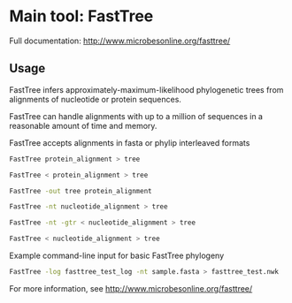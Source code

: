 # Main tool: FastTree

Full documentation: http://www.microbesonline.org/fasttree/

## Usage

FastTree infers approximately-maximum-likelihood phylogenetic trees from alignments of nucleotide or protein sequences. 

FastTree can handle alignments with up to a million of sequences in a reasonable amount of time and memory. 

FastTree accepts alignments in fasta or phylip interleaved formats

```bash
FastTree protein_alignment > tree

FastTree < protein_alignment > tree

FastTree -out tree protein_alignment

FastTree -nt nucleotide_alignment > tree

FastTree -nt -gtr < nucleotide_alignment > tree

FastTree < nucleotide_alignment > tree
```

Example command-line input for basic FastTree phylogeny

```bash
FastTree -log fasttree_test_log -nt sample.fasta > fasttree_test.nwk
```
  
For more information, see http://www.microbesonline.org/fasttree/
